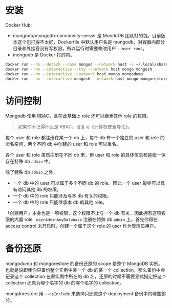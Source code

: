# 安装

Docker Hub:

- mongodb/mongodb-community-server 是 MondoDB 团队打的包。目前版本这个包打得不太好，Dockerfile 中默认用户名是 mongodb，对容器内部分目录和外挂卷没有写权限，所以运行时需要修改用户 `--user root`。
- mongodb 是 Docker 打的包。

```bash
docker run --rm --detach --name mongod --network host -v ~/.local/share/mongodb/data:/data/db mongo
docker run --rm --interactive --tty --network host mongo mongosh
docker run --rm --interactive --network host mongo mongodump
docker run --rm --interactive mongosh --network host mongo mongorestore
```

# 访问控制

Mongodb 使用 RBAC，且在此基础上 role 还可以继承其他 role 的权限。

> 如果你不记得什么是 RBAC，请复习《计算机安全导论》。

每个 user 和 role 都注册在某一个 db 上，每个 db 有一个独立的 user 和 role 的命名空间，两个不同 db 中创建的 user 和 role 可以重名。

各个 user 和 role 虽然注册在不同 db 里，但 user 和 role 的具体信息都是统一保存在特殊 db `admin` 中。

除了特殊 db `admin` 之外，

- 一个 db 中的 user 可以属于多个不同 db 的 role。因此一个 user 最终可以具有访问其他 db 的权限。
- 一个 db 中的 role 只能涉及与本 db 有关的权限。
- 一个 db 中的 role 只能继承本 db 的其他 role。

「创建用户」本身也是一项权限，这个权限不止与一个 db 有关，因此拥有这项权限的内置 role ` userAdminAnyDatabase` 注册在特殊 db `admin` 上。首先你得在 access control 未开启时，创建一个属于这个 role 的 user 作为管理员用户。

# 备份还原

mongodump 和 mongorestore 的备份还原的 scope 是整个 MongoDB 实例。也就是说即使你只备份整个实例中某一个 db 的某一个 collection，那么备份中会记录这个 collection 在原实例中所在的 db 名，还原的时候不需要显式指定把这个 collection 还原为哪个名字的 db 的哪个名字的 collection。

mongdorestore 用 `--nsInclude` 来选择只还原这个 deployment 备份中的哪些部分。
